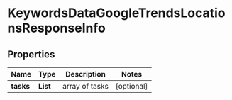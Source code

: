 # KeywordsDataGoogleTrendsLocationsResponseInfo


## Properties

| Name | Type | Description | Notes |
|------------ | ------------- | ------------- | -------------|
**tasks** | **List<KeywordsDataGoogleTrendsLocationsTaskInfo>** | array of tasks |[optional]|